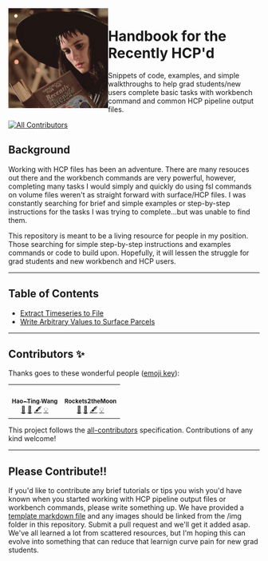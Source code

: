 <img align="left" width="200" src="img/handbook.png">

# Handbook for the Recently HCP'd
Snippets of code, examples, and simple walkthroughs to help grad students/new users complete basic tasks with workbench command and common HCP pipeline output files. 

<!-- ALL-CONTRIBUTORS-BADGE:START - Do not remove or modify this section -->
[![All Contributors](https://img.shields.io/badge/all_contributors-2-orange.svg?style=flat-square)](#contributors-)
<!-- ALL-CONTRIBUTORS-BADGE:END -->



## Background
Working with HCP files has been an adventure. There are many resouces out there and the workbench commands are very powerful, however, completing many tasks I would simply and quickly do using fsl commands on volume files weren't as straight forward with surface/HCP files. I was constantly searching for brief and simple examples or step-by-step instructions for the tasks I was trying to complete...but was unable to find them. 

This repository is meant to be a living resource for people in my position. Those searching for simple step-by-step instructions and examples commands or code to build upon. Hopefully, it will lessen the struggle for grad students and new workbench and HCP users. 

---
## Table of Contents
- [Extract Timeseries to File](md_files/timeseries_to_file.md)  
- [Write Arbitrary Values to Surface Parcels](md_files/values_on_parcels.md)   

---
## Contributors ✨
Thanks goes to these wonderful people ([emoji key](https://allcontributors.org/docs/en/emoji-key)):

<!-- ALL-CONTRIBUTORS-LIST:START - Do not remove or modify this section -->
<!-- prettier-ignore-start -->
<!-- markdownlint-disable -->
<table>
  <tr>
    <td align="center"><a href="https://wanghaoting.com/"><img src="https://avatars.githubusercontent.com/u/13743617?v=4?s=100" width="100px;" alt=""/><br /><sub><b>Hao-Ting Wang</b></sub></a><br /><a href="#ideas-htwangtw" title="Ideas, Planning, & Feedback">🤔</a> <a href="#design-htwangtw" title="Design">🎨</a> <a href="#content-htwangtw" title="Content">🖋</a> <a href="#example-htwangtw" title="Examples">💡</a></td>
    <td align="center"><a href="http://damiondemeter.com"><img src="https://avatars.githubusercontent.com/u/6740413?v=4?s=100" width="100px;" alt=""/><br /><sub><b>Rockets2theMoon</b></sub></a><br /><a href="#ideas-iamdamion" title="Ideas, Planning, & Feedback">🤔</a> <a href="#design-iamdamion" title="Design">🎨</a> <a href="#content-iamdamion" title="Content">🖋</a> <a href="#example-iamdamion" title="Examples">💡</a></td>
  </tr>
</table>

<!-- markdownlint-restore -->
<!-- prettier-ignore-end -->

<!-- ALL-CONTRIBUTORS-LIST:END -->

This project follows the [all-contributors](https://github.com/all-contributors/all-contributors) specification. Contributions of any kind welcome!

---
## Please Contribute!!
If you'd like to contribute any brief tutorials or tips you wish you'd have known when you started working with HCP pipeline output files or workbench commands, please write something up. We have provided a [template markdown file](https://github.com/iamdamion/HCP-snippets/blob/main/md_files/template.md) and any images should be linked from the /img folder in this repository. Submit a pull request and we'll get it added asap. We've all learned a lot from scattered resources, but I'm hoping this can evolve into something that can reduce that learnign curve pain for new grad students. 


